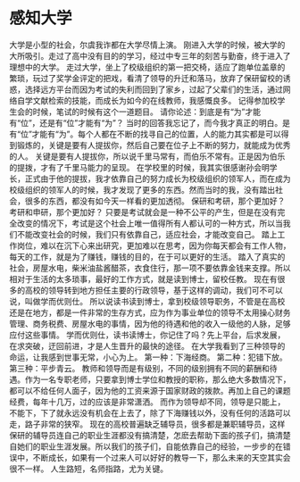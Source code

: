 # 感知大学

大学是小型的社会，尔虞我诈都在大学尽情上演。
刚进入大学的时候，被大学的大所吸引。走过了高中没有目的的学习，经过中专三年的刻苦与勤奋，终于进入了理想中的大学。
走过大学，坐上了校级组织的第一把交椅，适应了跑单位盖章的繁琐，玩过了奖学金评定的把戏，看清了领导的升迁和落马，放弃了保研留校的诱惑，选择远方平台而因为考试的失利而回到了家乡，过起了父辈们的生活，通过网络自学文献检索的技能，而成长为如今的在线教师，我感慨良多。
记得参加校学生会的时候，笔试的时候有这个一道题目。
请你论述：到底是有“为”才能有“位”，还是有“位”才能有“为”？
当时的回答我忘记了，而今我才真正的明白。是有“位”才能有“为”。每个人都在不断的找寻自己的位置，人的能力其实都是可以得到锻炼的，关键是要有人提拔你，然后自己要在位子上不断的努力，就能成为优秀的人。
关键是要有人提拔你，所以说千里马常有，而伯乐不常有。正是因为伯乐的提拨，才有了千里马能力的呈现。
在学校里的时候，我其实很感谢孙会明学长，正式由于他的提拔，我才依靠自己的努力成长为校级组织的领军人，而在成为校级组织的领军人的时候，我才发现了更多的东西。然而当时的我，没有踏出社会，很多的东西，都没有如今天一样看的更加透彻。
保研和考研，那个更加好？考研和申研，那个更加好？
只要是考试就会是一种不公平的产生，但是在没有完全改变的情况下，考试是这个社会上唯一值得所有人都认可的一种方式，所以当我们不能改变社会的时候，我们只有依靠自己，适应社会，才能改变自己。
踏上工作岗位，难以在沉下心来出研究，更加难以在思考，因为你每天都会有工作人物，每天的工作，就是为了赚钱，赚钱的目的，在于可以更好的生活。
踏入了真实的社会，房屋水电，柴米油盐酱醋茶，衣食住行，那一项不要依靠金钱来支撑。所以相对于生活的太多琐事，最好的工作方式，就是读到博士，留校任教。
现在有很多的高校的领导转到地方担任主要的行政领导，基于这样的调动，我们可不可以说，叫做学而优则仕。
所以说读书读到博士，拿到校级领导职务，不管是在高校还是在地方，都是一件非常的生存方式，应为作为事业单位的领导不太用操心财务管理、商务税费、房屋水电的事情，因为他的待遇和他的收入一级他的人脉，足够应付这些事情。
学而优则仕，读书读博士，你记住了吗？先上平台，后求发展，在求突破，迂回前进，才是人生晋升的最快的途径。
在大学我看到了三种领导的命运，让我感到世事无常，小心为上。
第一种：下海经商。
第二种：犯错下放。
第三种：平步青云。
教师和领导而是有级别，不同的级别拥有不同的薪酬和待遇。作为一名专职老师，只要拿到博士学位和教授的职称，那么绝大多数情况下，都可以不给任何人面子，因为他的工资来源于国家财政的拨款。再加上自己的课题经费，每年十几万，过的应该是非常潇洒。
而作为领导却不同，领导是只能上，不能下，下了就永远没有机会在上去了，除了下海赚钱以外，没有任何的活路可以走，路子非常的狭窄。
现在的高校普遍缺乏辅导员，很多都是兼职辅导员，这样保研的辅导员连自己的职业生涯都没有搞清楚，怎麽去帮助下面的孩子们，搞清楚自她们的职业生涯发展。所以我们的孩子们，自能依靠自己的经验，一步步的在错误中，不断成长，如果有一个过来人可以好好的教导一下，那么未来的天空其实会很不一样。
人生路短，名师指路，尤为关键。
